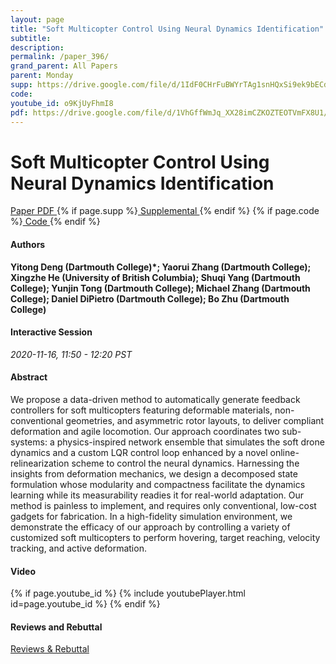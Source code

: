```yaml
---
layout: page
title: "Soft Multicopter Control Using Neural Dynamics Identification"
subtitle: 
description:
permalink: /paper_396/
grand_parent: All Papers
parent: Monday
supp: https://drive.google.com/file/d/1IdF0CHrFuBWYrTAg1snHQxSi9ek9bECd/view
code: 
youtube_id: o9KjUyFhmI8
pdf: https://drive.google.com/file/d/1VhGffWmJq_XX28imCZKOZTEOTVmFX8U1/view
---
```


# Soft Multicopter Control Using Neural Dynamics Identification

<a href="https://drive.google.com/file/d/1VhGffWmJq_XX28imCZKOZTEOTVmFX8U1/view" target="_blank" rel="noopener noreferrer" class="btn btn-blue"><i class="fa fa-file-text-o" aria-hidden="true"></i> Paper PDF </a> {% if page.supp %}<a href="https://drive.google.com/file/d/1IdF0CHrFuBWYrTAg1snHQxSi9ek9bECd/view" target="_blank" rel="noopener noreferrer" class="btn btn-green"><i class="fa fa-file-text-o" aria-hidden="true"></i> Supplemental </a>{% endif %} {% if page.code %}<a href="" target="_blank" rel="noopener noreferrer" class="btn"><i class="fa fa-github" aria-hidden="true"></i> Code </a>{% endif %} 

#### Authors
**Yitong Deng (Dartmouth College)*; Yaorui Zhang (Dartmouth College); Xingzhe He (University of British Columbia); Shuqi Yang (Dartmouth College); Yunjin Tong (Dartmouth College); Michael Zhang (Dartmouth College); Daniel DiPietro (Dartmouth College); Bo Zhu (Dartmouth College)**

#### Interactive Session
*2020-11-16, 11:50 - 12:20 PST* 

#### Abstract
We propose a data-driven method to automatically generate feedback controllers for soft multicopters featuring deformable materials, non-conventional geometries, and asymmetric rotor layouts, to deliver compliant deformation and agile locomotion. Our approach coordinates two sub-systems: a physics-inspired network ensemble that simulates the soft drone dynamics and a custom LQR control loop enhanced by a novel online-relinearization scheme to control the neural dynamics. Harnessing the insights from deformation mechanics, we design a decomposed state formulation whose modularity and compactness facilitate the dynamics learning while its measurability readies it for real-world adaptation. Our method is painless to implement, and requires only conventional, low-cost gadgets for fabrication. In a high-fidelity simulation environment, we demonstrate the efficacy of our approach by controlling a variety of customized soft multicopters to perform hovering, target reaching, velocity tracking, and active deformation.

#### Video
{% if page.youtube_id %}
{% include youtubePlayer.html id=page.youtube_id %}
{% endif %}

#### Reviews and Rebuttal
<a href="https://drive.google.com/file/d/13KvkklAZAyqStybl1qV-0QHFA5ezqer_/view" target="_blank" rel="noopener noreferrer" class="btn btn-purple"><i class="fa fa-pencil-square-o" aria-hidden="true"></i> Reviews & Rebuttal </a>

